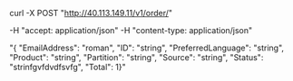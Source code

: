 curl -X POST "http://40.113.149.11/v1/order/" 

-H  "accept: application/json" 
-H  "content-type: application/json"



"{  "EmailAddress": "roman",  "ID": "string",  "PreferredLanguage": "string",  "Product": "string",  "Partition": "string",  "Source": "string",  "Status": "strinfgvfdvdfsvfg",  "Total": 1}"